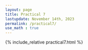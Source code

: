 ```yaml
---
layout: page
title: Practical 7
lastupdate: November 14th, 2023
permalink: /practical7/
use_math : true
---
```

  
  {% include_relative practical7.html %}
